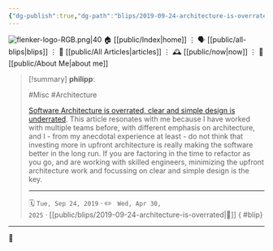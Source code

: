 ```yaml
---
{"dg-publish":true,"dg-path":"blips/2019-09-24-architecture-is-overrated.md","dg-permalink":"2019/09/24/architecture-is-overrated/","permalink":"/2019/09/24/architecture-is-overrated/","title":"philipp @ 2019-09-24"}
---
```



<div class="transclusion internal-embed is-loaded"><div class="markdown-embed">




![flenker-logo-RGB.png|40](/img/user/attachments/flenker-logo-RGB.png)
🏠 [[public/Index\|home]]  ⋮ 🗣️ [[public/all-blips\|blips]] ⋮  📝 [[public/All Articles\|articles]]  ⋮ 🕰️ [[public/now\|now]] ⋮ 🪪 [[public/About Me\|about me]]


</div></div>


> [!summary] **philipp**:
>
> #Misc #Architecture
>
> [Software Architecture is overrated, clear and simple design is underrated](https://blog.pragmaticengineer.com/software-architecture-is-overrated/). This article resonates with me because I have worked with multiple teams before, with different emphasis on architecture, and I - from my anecdotal experience at least - do not think that investing more in upfront architecture is really making the software better in the long run. If you are factoring in the time to refactor as you go, and are working with skilled engineers, minimizing the upfront architecture work and focussing on clear and simple design is the key.
> - - -
>
> 🗓️ <code>Tue, Sep 24, 2019</code>  · ✏️ <code> Wed, Apr 30, 2025</code>  · [[public/blips/2019-09-24-architecture-is-overrated\|🔗]]
{ #blip}


- - -

 👾

